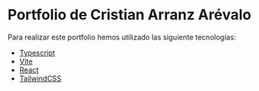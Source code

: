 # Portfolio de Cristian Arranz Arévalo

Para realizar este portfolio hemos utilizado las siguiente tecnologías:

- [Typescript](https://www.typescriptlang.org/)
- [Vite](https://vitejs.dev/)
- [React](https://es.react.dev/)
- [TailwindCSS](https://tailwindcss.com/)